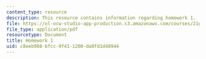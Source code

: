 ```yaml
---
content_type: resource
description: This resource contains information regarding homework 1.
file: https://ol-ocw-studio-app-production.s3.amazonaws.com/courses/21g-412-texts-topics-and-times-in-german-literature-fall-2009/c8eeb988bfcc9f411200da0fd1d48944_MIT21G_412F09_hw01.pdf
file_type: application/pdf
resourcetype: Document
title: Homework 1
uid: c8eeb988-bfcc-9f41-1200-da0fd1d48944
---
```

